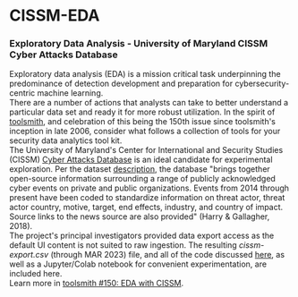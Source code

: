 # CISSM-EDA
### Exploratory Data Analysis - University of Maryland CISSM Cyber Attacks Database  
Exploratory data analysis (EDA) is a mission critical task underpinning the predominance of detection development and preparation for cybersecurity-centric machine learning.  
There are a number of actions that analysts can take to better understand a particular data set and ready it for more robust utilization. In the spirit of [toolsmith](https://holisticinfosec.io/page/toolsmith/), and celebration of this being the 150th issue since toolsmith's inception in late 2006, consider what follows a collection of tools for your security data analytics tool kit.   
The University of Maryland's Center for International and Security Studies (CISSM) [Cyber Attacks Database](https://cissm.liquifiedapps.com/) is an ideal candidate for experimental exploration. Per the dataset [description](https://cissm.liquifiedapps.com/#about), the database "brings together open-source information surrounding a range of publicly acknowledged cyber events on private and public organizations. Events from 2014 through present have been coded to standardize information on threat actor, threat actor country, motive, target, end effects, industry, and country of impact. Source links to the news source are also provided" (Harry & Gallagher, 2018).   
The project's principal investigators provided data export access as the default UI content is not suited to raw ingestion. The resulting *cissm-export.csv* (through MAR 2023) file, and all of the code discussed [here](https://holisticinfosec.io/post/eda-cissm-cad), as well as a Jupyter/Colab notebook for convenient experimentation, are included here.  
Learn more in [toolsmith #150: EDA with CISSM](https://holisticinfosec.io/post/eda-cissm-cad).

